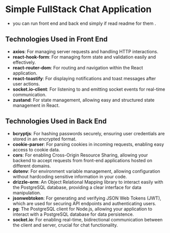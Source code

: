 # Simple FullStack Chat Application

- you can run front end and back end simply if read readme for them .

## Technologies Used in Front End

- **axios**: For managing server requests and handling HTTP interactions.
- **react-hook-form**: For managing form state and validation easily and effectively.
- **react-router-dom**: For routing and navigation within the React application.
- **react-toastify**: For displaying notifications and toast messages after user actions.
- **socket.io-client**: For listening to and emitting socket events for real-time communication.
- **zustand**: For state management, allowing easy and structured state management in React.

## Technologies Used in Back End

- **bcryptjs**: For hashing passwords securely, ensuring user credentials are stored in an encrypted format.
- **cookie-parser**: For parsing cookies in incoming requests, enabling easy access to cookie data.
- **cors**: For enabling Cross-Origin Resource Sharing, allowing your backend to accept requests from front-end applications hosted on different domains.
- **dotenv**: For environment variable management, allowing configuration without hardcoding sensitive information in your code.
- **drizzle-orm**: An Object Relational Mapping library to interact easily with the PostgreSQL database, providing a clear interface for data manipulation.
- **jsonwebtoken**: For generating and verifying JSON Web Tokens (JWT), which are used for securing API endpoints and authenticating users.
- **pg**: The PostgreSQL client for Node.js, allowing your application to interact with a PostgreSQL database for data persistence.
- **socket.io**: For enabling real-time, bidirectional communication between the client and server, crucial for chat functionality.
